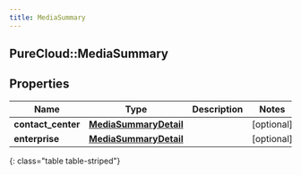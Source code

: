 ```yaml
---
title: MediaSummary
---
```

## PureCloud::MediaSummary

## Properties

|Name | Type | Description | Notes|
|------------ | ------------- | ------------- | -------------|
| **contact_center** | [**MediaSummaryDetail**](MediaSummaryDetail.html) |  | [optional] |
| **enterprise** | [**MediaSummaryDetail**](MediaSummaryDetail.html) |  | [optional] |
{: class="table table-striped"}



